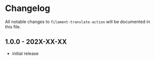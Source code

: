# Changelog

All notable changes to `filament-translate-action` will be documented in this file.

## 1.0.0 - 202X-XX-XX

- initial release
